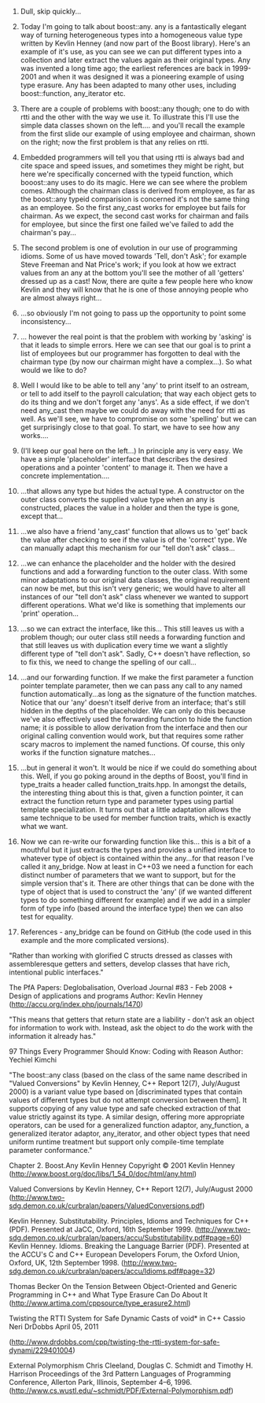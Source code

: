 1. Dull, skip quickly...

2. Today I'm going to talk about boost::any.  any is a fantastically elegant way of turning heterogeneous types into a homogeneous value type written by Kevlin Henney (and now part of the Boost library).  Here's an example of it's use, as you can see we can put different types into a collection and later extract the values again as their original types.  Any was invented a long time ago; the earliest references are back in 1999-2001 and when it was designed it was a pioneering example of using type erasure.  Any has been adapted to many other uses, including boost::function, any_iterator etc.     

3. There are a couple of problems with boost::any though; one to do with rtti and the other with the way we use it. To illustrate this I'll use the simple data classes shown on the left.... and you'll recall the example from the first slide our example of using employee and chairman, shown on the right; now the first problem is that any relies on rtti.

4. Embedded programmers will tell you that using rtti is always bad and cite space and speed issues, and sometimes they might be right, but here we're  specifically concerned with the typeid function, which booost::any uses to do its magic. Here we can see where the problem comes.  Although the chairman class is derived from employee, as far as the boost::any typeid comparision is concerned it's not the same thing as an employee.  So the first any_cast works for employee but fails for chairman.  As we expect, the second cast works for chairman and fails for employee, but since the first one failed we've failed to add the chairman's pay...

5. The second problem is one of evolution in our use of programming idioms. Some of us have moved towards 'Tell, don't Ask'; for example Steve Freeman and Nat Price's work; if you look at how we extract values from an any at the bottom you'll see the mother of all 'getters' dressed up as a cast! Now, there are quite a few people here who know Kevlin and they will know that he is one of those annoying people who are almost always right...

6. ...so obviously I'm not going to pass up the opportunity to point some inconsistency...

7. ... however the real point is that the problem with working by 'asking' is that it leads to simple errors.  Here we can see that our goal is to print a list of employees but our programmer has forgotten to deal with the chairman type (by now our chairman might have a complex...).  So what would we like to do?  

8. Well I would like to be able to tell any 'any' to print itself to an ostream, or tell to add itself to the payroll calculation;  that way each object gets to do its thing and we don't forget any 'anys'.  As a side effect, if we don't need any_cast then maybe we could do away with the need for rtti as well.  As we'll see, we have to compromise on some 'spelling' but we can get surprisingly close to that goal. To start, we have to see how any works....

9. (I'll keep our goal here on the left...) In principle any is very easy.  We have a simple 'placeholder'  interface that describes the desired operations and a pointer 'content' to manage it. Then we have a concrete implementation....  

10. ...that allows any type but hides the actual type.  A constructor on the outer class converts the supplied value type when an any is constructed, places the value in a holder and then the type is gone, except that...

11. ...we also have a friend 'any_cast' function that allows us to 'get' back the value after checking to see if the value is of the 'correct' type. We can manually adapt this mechanism for our "tell don't ask" class...

12. ...we can enhance the placeholder and the holder with the desired functions and add a forwarding function to the outer class.  With some minor adaptations to our original data classes, the original requirement can now be met, but this isn't very generic; we would have to alter all instances of our "tell don't ask" class whenever we wanted to support different operations. What we'd like is something that implements our 'print' operation...

13. ...so we can extract the interface, like this... This still leaves us with a problem though; our outer class still needs a forwarding function and that still leaves us with duplication every time we want a slightly different type of "tell don't ask". Sadly, C++ doesn't have reflection, so to fix this, we need to change the spelling of our call...

14. ...and our forwarding function. If we make the first parameter a function pointer template parameter, then we can pass any call to any named function automatically...as long as the signature of the function matches.  Notice that our 'any' doesn't itself derive from an interface; that's still hidden in the depths of the placeholder.  We can only do this because we've also effectively used the forwarding function to hide the function name; it *is* possible to allow derivation from the interface and then our original calling convention would work, but that requires some rather scary macros to implement the named functions. Of course, this only works if the function signature matches...

15. ...but in general it won't. It would be nice if we could do something about this.  Well, if you go poking around in the depths of Boost, you'll find in type_traits a header called function_traits.hpp.  In amongst the details, the interesting thing about this is that, given a function pointer, it can extract the function return type and parameter types using partial template specialization. It turns out that a little adaptation allows the same technique to be used for member function traits, which is exactly what we want.

16. Now we can re-write our forwarding function like this... this is a bit of a mouthful but it just extracts the types and provides a unified interface to whatever type of object is contained within the any...for that reason I've called it any_bridge.  Now at least in C++03 we need a function for each distinct number of parameters that we want to support, but for the simple version that's it.  There are other things that can be done with the type of object that is used to construct the 'any' (if we wanted different types to do something different for example) and if we add in a simpler form of type info (based around the interface type) then we can also test for equality.

17. References - any_bridge can be found on GitHub (the code used in this example and the more complicated versions).

"Rather than working with glorified C structs dressed as classes with assembleresque getters and setters, develop classes that have rich, intentional public interfaces."

The PfA Papers: Deglobalisation, Overload Journal #83 - Feb 2008 + Design of applications and programs   Author: Kevlin Henney (http://accu.org/index.php/journals/1470)

"This means that getters that return state are a liability - don't ask an object for information to work with. Instead, ask the object to do the work with the information it already has."

97 Things Every Programmer Should Know: Coding with Reason    Author: Yechiel Kimchi

"The boost::any class (based on the class of the same name described in "Valued Conversions" by Kevlin Henney, C++ Report 12(7), July/August 2000) is a variant value type based on [discriminated types that contain values of different types but do not attempt conversion between them]. It supports copying of any value type and safe checked extraction of that value strictly against its type. A similar design, offering more appropriate operators, can be used for a generalized function adaptor, any_function, a generalized iterator adaptor, any_iterator, and other object types that need uniform runtime treatment but support only compile-time template parameter conformance."

Chapter 2. Boost.Any    Kevlin Henney    Copyright © 2001 Kevlin Henney (http://www.boost.org/doc/libs/1_54_0/doc/html/any.html)

Valued Conversions   by Kevlin Henney, C++ Report 12(7), July/August 2000 (http://www.two-sdg.demon.co.uk/curbralan/papers/ValuedConversions.pdf)

Kevlin Henney. Substitutability. Principles, Idioms and Techniques for C++ (PDF). Presented at JaCC, Oxford, 16th September 1999. (http://www.two-sdg.demon.co.uk/curbralan/papers/accu/Substitutability.pdf#page=60)
Kevlin Henney. Idioms. Breaking the Language Barrier (PDF). Presented at the ACCU's C and C++ European Developers Forum, the Oxford Union, Oxford, UK, 12th September 1998. (http://www.two-sdg.demon.co.uk/curbralan/papers/accu/Idioms.pdf#page=32)


Thomas Becker On the Tension Between Object-Oriented and Generic Programming in C++ and What Type Erasure Can Do About It (http://www.artima.com/cppsource/type_erasure2.html)

Twisting the RTTI System for Safe Dynamic Casts of void* in C++    Cassio Neri   DrDobbs April 05, 2011

(http://www.drdobbs.com/cpp/twisting-the-rtti-system-for-safe-dynami/229401004)

External Polymorphism    Chris Cleeland, Douglas C. Schmidt and Timothy H. Harrison  Proceedings of the 3rd Pattern Languages of Programming Conference, Allerton Park, Illinois, September 4–6, 1996. (http://www.cs.wustl.edu/~schmidt/PDF/External-Polymorphism.pdf)